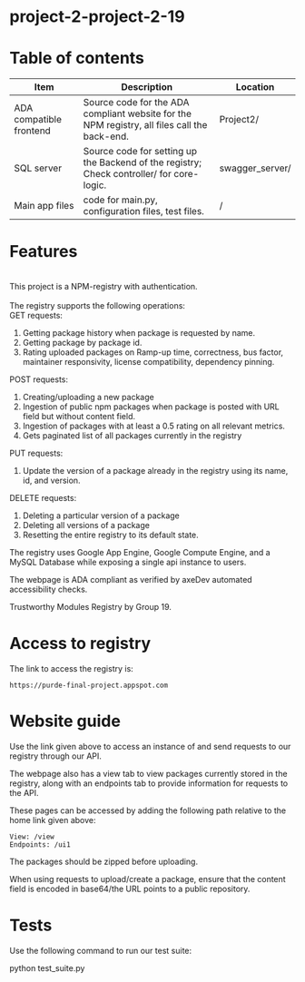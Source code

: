 # project-2-project-2-19
<h1>Table of contents</h1>


| Item | Description | Location |
|------|-------------|----------|
| ADA compatible frontend | Source code for the ADA compliant website for the NPM registry, all files call the back-end.       | Project2/ |
| SQL server          | Source code for setting up the Backend of the registry; Check controller/ for core-logic.             | swagger_server/ |
| Main app files          | code for main.py, configuration files, test files.       | / |

<h1>Features</h1>
<br>
This project is a NPM-registry with authentication. <br>

<br>
The registry supports the following operations:<br>
    GET requests:
    
1. Getting package history when package is requested by name. 
2. Getting package by package id. 
3. Rating uploaded packages on Ramp-up time, correctness, bus factor, maintainer responsivity, license compatibility, dependency pinning. 

POST requests:

1. Creating/uploading a new package
2. Ingestion of public npm packages when package is posted with URL field but without content field.
4. Ingestion of packages with at least a 0.5 rating on all relevant metrics. 
5. Gets paginated list of all packages currently in the registry

PUT requests:
1. Update the version of a package already in the registry using its name, id, and version.

DELETE requests:
1. Deleting a particular version of a package
2. Deleting all versions of a package
3. Resetting the entire registry to its default state.

The registry uses Google App Engine, Google Compute Engine, and a MySQL Database while exposing a single api instance to users. 

The webpage is ADA compliant as verified by axeDev automated accessibility checks.  

Trustworthy Modules Registry by Group 19.

<h1>Access to registry</h1>
The link to access the registry is:

    https://purde-final-project.appspot.com
    
<h1>Website guide</h1>
Use the link given above to access an instance of and send requests to our registry through our API. 


The webpage also has a view tab to view packages currently stored in the registry,
along with an endpoints tab to provide information for requests to the API.

These pages can be accessed by adding the following path relative to the home link given above:
    
    View: /view
    Endpoints: /ui1

The packages should be zipped before uploading. 

When using requests to upload/create a package, ensure that the content field is encoded in base64/the URL points to 
a public repository. 

<h1>Tests</h1>
Use the following command to run our test suite:

python test_suite.py
    
